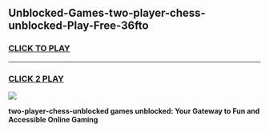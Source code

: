 
## Unblocked-Games-two-player-chess-unblocked-Play-Free-36fto
<h3>
<a href="https://premium76.site?title=two-player-chess-unblocked&ref=18A1">CLICK TO PLAY</a></h3>
<hr>

<h3>
<a href="https://premium76.site?title=two-player-chess-unblocked&ref=18A1">CLICK 2 PLAY</a>
  
</h3>

<a href="https://premium76.site?title=two-player-chess-unblocked&ref=18A1"><img src="https://clearcache.store/games.png"></a>


**two-player-chess-unblocked games unblocked: Your Gateway to Fun and Accessible Online Gaming**
